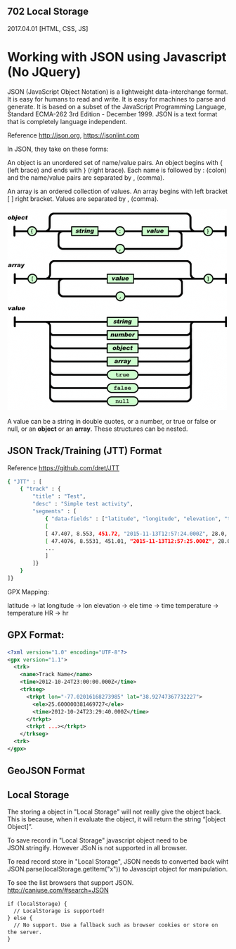 ## 702 Local Storage
2017.04.01 [HTML, CSS, JS]

# Working with JSON using Javascript (No JQuery)

JSON (JavaScript Object Notation) is a lightweight data-interchange format. It is easy for humans to read and write. It is easy for machines to parse and generate. It is based on a subset of the JavaScript Programming Language, Standard ECMA-262 3rd Edition - December 1999. JSON is a text format that is completely language independent.

Reference <http://json.org>, <https://jsonlint.com>

In JSON, they take on these forms:

An object is an unordered set of name/value pairs. An object begins with { (left brace) and ends with } (right brace). Each name is followed by : (colon) and the name/value pairs are separated by , (comma).

An array is an ordered collection of values. An array begins with left bracket [ ] right bracket. Values are separated by , (comma).

![alt text](readme/json.png)

A value can be a string in double quotes, or a number, or true or false or null, or an **object** or an **array**. These structures can be nested.

## JSON Track/Training (JTT) Format

Reference <https://github.com/dret/JTT>

```bash
{ "JTT" : [
    { "track" : {
        "title" : "Test",
        "desc" : "Simple test activity",
        "segments" : [
            { "data-fields" : ["latitude", "longitude", "elevation", "temperature", "HR" ] },
            [
            [ 47.407, 8.553, 451.72, "2015-11-13T12:57:24.000Z", 28.0, 76],
            [ 47.4076, 8.5531, 451.01, "2015-11-13T12:57:25.000Z", 28.0, 76],
            ...
            ]
        ]}
    }
]}
```

GPX Mapping:

latitude -> lat
longitude -> lon
elevation -> ele
time -> time
temperature -> temperature
HR -> hr

## GPX Format:

```xml
<?xml version="1.0" encoding="UTF-8"?>
<gpx version="1.1">
  <trk>
    <name>Track Name</name>
    <time>2012-10-24T23:00:00.000Z</time>
    <trkseg>
      <trkpt lon="-77.02016168273985" lat="38.92747367732227">
        <ele>25.600000381469727</ele>
        <time>2012-10-24T23:29:40.000Z</time>
      </trkpt>
      <trkpt ...></trkpt>
    </trkseg>
  <trk>
</gpx>
```

## GeoJSON Format

## Local Storage

The storing a object in "Local Storage" will not really give the object back. This is because, when it evaluate the object, it will return the string “[object Object]”.

To save record in "Local Storage" javascript object need to be JSON.stringify. However JSoN is not supported in all browser.

To read record store in "Local Storage", JSON needs to converted back wiht JSON.parse(localStorage.getItem("x")) to Javascipt object for manipulation.

To see the list browsers that support JSON. <http://caniuse.com/#search=JSON>

```example
if (localStorage) {
  // LocalStorage is supported!
} else {
  // No support. Use a fallback such as browser cookies or store on the server.
}
```
